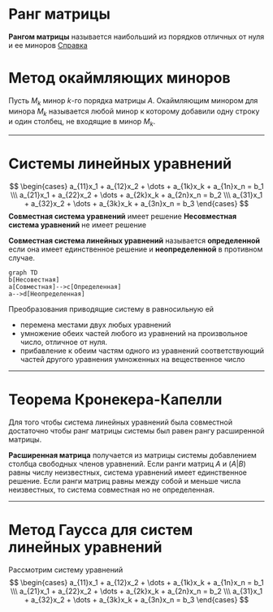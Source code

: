 # Ранг матрицы
**Рангом матрицы** называется наибольший из порядков отличных от нуля и ее миноров
[Справка](http://www.mathprofi.ru/rang_matricy.html)

# Метод окаймляющих миноров
Пусть $M_k$ минор $k$-го порядка матрицы $A$. Окаймляющим минором для минора $M_k$ называется любой минор к которому добавили одну строку и один столбец, не входящие в минор $M_k$.

--------
# Системы линейных уравнений

$$
\begin{cases}
a_{11}x_1 + a_{12}x_2 + \dots + a_{1k}x_k + a_{1n}x_n = b_1 \\\ 
a_{21}x_1 + a_{22}x_2 + \dots + a_{2k}x_k + a_{2n}x_n = b_2 \\\ 
a_{31}x_1 + a_{32}x_2 + \dots + a_{3k}x_k + a_{3n}x_n = b_3
\end{cases}
$$
**Совместная система уравнений** имеет решение
**Несовместная система уравнений** не имеет решение

**Совместная система линейных уравнений** называется **определенной** если она имеет единственное решение и **неопределенной** в противном случае.

```mermaid 
graph TD
b[Несовестная]
a[Совместная]-->c[Определенная]
a-->d[Неопределенная]
```
Преобразования приводящие систему в равносильную ей
- перемена местами двух любых уравнений
- умножение обеих частей любого из уравнений на произвольное число, отличное от нуля.
- прибавление к обеим частям одного из уравнений соответствующий частей другого уравнения умноженных на вещественное число

---
# Теорема Кронекера-Капелли
Для того чтобы система линейных уравнений была совместной достаточно чтобы ранг матрицы системы был равен рангу расширенной матрицы.

**Расширенная матрица** получается из матрицы системы добавлением столбца свободных членов уравнений.
Если ранги матриц $A$ и $(A|B)$ равны числу неизвестных, система уравнений имеет единственное решение.
Если ранги матриц равны между собой и меньше числа неизвестных, то система совместная но не определенная.

--------
# Метод Гаусса для систем линейных уравнений


Рассмотрим систему уравнений
$$
\begin{cases}
a_{11}x_1 + a_{12}x_2 + \dots + a_{1k}x_k + a_{1n}x_n = b_1 \\\ 
a_{21}x_1 + a_{22}x_2 + \dots + a_{2k}x_k + a_{2n}x_n = b_2 \\\ 
a_{31}x_1 + a_{32}x_2 + \dots + a_{3k}x_k + a_{3n}x_n = b_3
\end{cases}
$$



